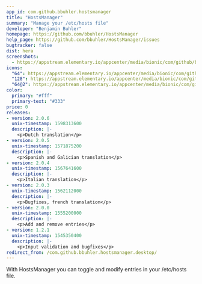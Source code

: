 ```yaml
---
app_id: com.github.bbuhler.hostsmanager
title: "HostsManager"
summary: "Manage your /etc/hosts file"
developer: "Benjamin Buhler"
homepage: https://github.com/bbuhler/HostsManager
help_page: https://github.com/bbuhler/HostsManager/issues
bugtracker: false
dist: hera
screenshots:
  - https://appstream.elementary.io/appcenter/media/bionic/com/github/bbuhler.hostsmanager/4655ACD6715D6255F75FAE34763D410E/screenshots/image-1_orig.png
icons:
  "64": https://appstream.elementary.io/appcenter/media/bionic/com/github/bbuhler.hostsmanager/4655ACD6715D6255F75FAE34763D410E/icons/64x64/com.github.bbuhler.hostsmanager_com.github.bbuhler.hostsmanager.png
  "128": https://appstream.elementary.io/appcenter/media/bionic/com/github/bbuhler.hostsmanager/4655ACD6715D6255F75FAE34763D410E/icons/128x128/com.github.bbuhler.hostsmanager_com.github.bbuhler.hostsmanager.png
  "64@2": https://appstream.elementary.io/appcenter/media/bionic/com/github/bbuhler.hostsmanager/4655ACD6715D6255F75FAE34763D410E/icons/64x64@2/com.github.bbuhler.hostsmanager_com.github.bbuhler.hostsmanager.png
color:
  primary: "#fff"
  primary-text: "#333"
price: 0
releases:
- version: 2.0.6
  unix-timestamp: 1598313600
  description: |-
    <p>Dutch translation</p>
- version: 2.0.5
  unix-timestamp: 1571875200
  description: |-
    <p>Spanish and Galician translation</p>
- version: 2.0.4
  unix-timestamp: 1567641600
  description: |-
    <p>Italian translation</p>
- version: 2.0.3
  unix-timestamp: 1562112000
  description: |-
    <p>Bugfixes, french translation</p>
- version: 2.0.0
  unix-timestamp: 1555200000
  description: |-
    <p>Add and remove entries</p>
- version: 1.2.1
  unix-timestamp: 1545350400
  description: |-
    <p>Input validation and bugfixes</p>
redirect_from: /com.github.bbuhler.hostsmanager.desktop/
---
```


<p>With HostsManager you can toggle and modify entries in your /etc/hosts file.</p>